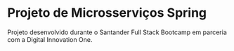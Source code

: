 # Projeto de Microsserviços Spring

Projeto desenvolvido durante o Santander Full Stack Bootcamp em parceria com a Digital Innovation One.

